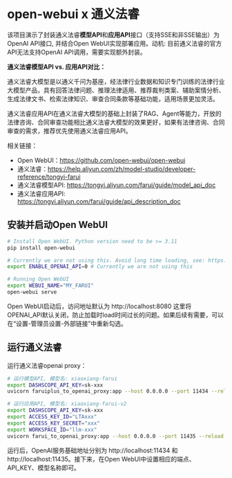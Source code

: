 # open-webui x 通义法睿
该项目演示了封装通义法睿**模型API**和**应用API**接口（支持SSE和非SSE输出）为OpenAI API接口, 并结合Open WebUI实现部署应用。动机: 目前通义法睿的官方API无法支持OpenAI API调用，需要实现额外封装。

**通义法睿模型API vs. 应用API对比：**

通义法睿大模型是以通义千问为基座，经法律行业数据和知识专门训练的法律行业大模型产品，具有回答法律问题、推理法律适用、推荐裁判类案、辅助案情分析、生成法律文书、检索法律知识、审查合同条款等基础功能，适用场景更加灵活。

通义法睿应用API在通义法睿大模型的基础上封装了RAG、Agent等能力，开放的法律咨询、合同审查功能相比通义法睿大模型的效果更好，如果有法律咨询、合同审查的需求，推荐优先使用通义法睿应用API。

相关链接：
- Open WebUI：https://github.com/open-webui/open-webui
- 通义法睿：https://help.aliyun.com/zh/model-studio/developer-reference/tongyi-farui
- 通义法睿模型API: https://tongyi.aliyun.com/farui/guide/model_api_doc
- 通义法睿应用API: https://tongyi.aliyun.com/farui/guide/api_description_doc


## 安装并启动Open WebUI
```bash
# Install Open WebUI. Python version need to be >= 3.11
pip install open-webui

# Currently we are not using this. Avoid long time loading, see: https://blog.kazoottt.top/posts/openwebui-long-loading-white-screen-solution/
export ENABLE_OPENAI_API=0 # Currently we are not using this

# Running Open WebUI
export WEBUI_NAME="MY_FARUI"
open-webui serve
```

Open WebUI启动后，访问地址默认为 http://localhost:8080
这里将OPENAI_API默认关闭，防止加载时load时间过长的问题。如果后续有需要，可以在“设置-管理员设置-外部链接”中重新勾选。

## 运行通义法睿

运行通义法睿openai proxy：

```bash
# 运行模型API, 模型名: xiaoxiang-farui
export DASHSCOPE_API_KEY=sk-xxx
uvicorn faruiplus_to_openai_proxy:app --host 0.0.0.0 --port 11434 --reload

# 运行应用API, 模型名: xiaoxiang-farui-v2
export DASHSCOPE_API_KEY=sk-xxx
export ACCESS_KEY_ID="LTAxxx"
export ACCESS_KEY_SECRET="xxx"
export WORKSPACE_ID="llm-xxx"
uvicorn farui_to_openai_proxy:app --host 0.0.0.0 --port 11435 --reload
```

运行后，OpenAI服务基础地址分别为 http://localhost:11434 和 http://localhost:11435。接下来，在Open WebUI中设置相应的端点、API_KEY、模型名称即可。
